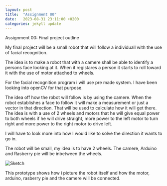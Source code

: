 ```yaml
---
layout: post
title:  "Assignment 00"
date:   2023-08-31 23:11:00 +0200
categories: jekyll update
---
```


Assignment 00: Final project outline

My final project will be a small robot that will follow a individuall with the use of facial recognition.

The idea is to make a robot that with a camere shall be able to identify a persons face looking at it. When it registares a person it starts to roll toward it with the use of motor attached to wheels. 

For the facial recognition program i will use pre made system. I have been looking into openCV for that purpose. 

The idea off how the robot will follow is by using the camere. When the robot establishes a face to follow it will make a measurement or just a vector in that direction. That will be used to calculate how it will get there. The idea is with a use of 2 wheels and motors that he will give equal power to both wheels if he will drive straight, more power to the left motor to turn right and more power to the right motor to drive left.

I will have to look more into how I would like to solve the direction it wants to go in.

The robot will be small, my idea is to have 2 wheels. The camere, Arduino and Rasberry pie will be inbetween the wheels.

![Sketch](\ADA525Denne\prototype.jpg)



This prototype shows how i picture the robot itself and how the motor, arduino, rasberry pie and the camere will be connected. 


